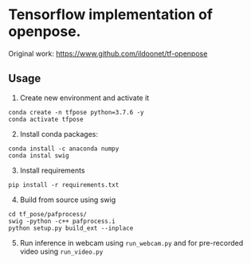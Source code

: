# Tensorflow implementation of openpose.
Original work: https://www.github.com/ildoonet/tf-openpose

## Usage
1. Create new environment and activate it
```
conda create -n tfpose python=3.7.6 -y
conda activate tfpose
```
2. Install conda packages:
```
conda install -c anaconda numpy
conda instal swig
```

3. Install requirements
```
pip install -r requirements.txt
```

4. Build from source using swig
```
cd tf_pose/pafprocess/
swig -python -c++ pafprocess.i 
python setup.py build_ext --inplace
```
5. Run inference in webcam using ```run_webcam.py``` and for pre-recorded video using ```run_video.py```
